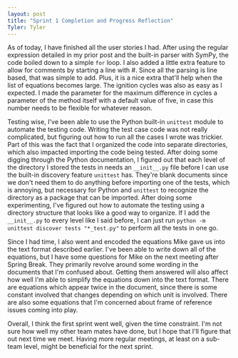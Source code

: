 ```yaml
---
layout: post
title: "Sprint 1 Completion and Progress Reflection"
Tyler: Tyler
---
```


As of today, I have finished all the user stories I had. After using the regular expression detailed in my prior post and the built-in parser with SymPy, the code boiled down to a simple `for` loop. I also added a little extra feature to allow for comments by starting a line with #. Since all the parsing is line based, that was simple to add. Plus, it is a nice extra that'll help when the list of equations becomes large. The ignition cycles was also as easy as I expected. I made the parameter for the maximum difference in cycles a parameter of the method itself with a default value of five, in case this number needs to be flexible for whatever reason.

Testing wise, I've been able to use the Python built-in `unittest` module to automate the testing code. Writing the test case code was not really complicated, but figuring out how to run all the cases I wrote was trickier. Part of this was the fact that I organized the code into separate directories, which also impacted importing the code being tested. After doing some digging through the Python documentation, I figured out that each level of the directory I stored the tests in needs an `__init__.py` file before I can use the built-in discovery feature `unittest` has. They're blank documents since we don't need them to do anything before importing one of the tests, which is annoying, but necessary for Python and `unittest` to recognize the directory as a package that can be imported. After doing some experimenting, I've figured out how to automate the testing using a directory structure that looks like a good way to organize. If I add the `__init__.py` to every level like I said before, I can just run `python -m unittest discover tests "*_test.py"` to perform all the tests in one go.

Since I had time, I also went and encoded the equations Mike gave us into the text format described earlier. I've been able to write down all of the equations, but I have some questions for Mike on the next meeting after Spring Break. They primarily revolve around some wording in the documents that I'm confused about. Getting them answered will also affect how well I'm able to simplify the equations down into the text format. There are equations which appear twice in the document, since there is some constant involved that changes depending on which unit is involved. There are also some equations that I'm concerned about frame of reference issues coming into play.

Overall, I think the first sprint went well, given the time constraint. I'm not sure how well my other team mates have done, but I hope that I'll figure that out next time we meet. Having more regular meetings, at least on a sub-team level, might be beneficial for the next sprint.
